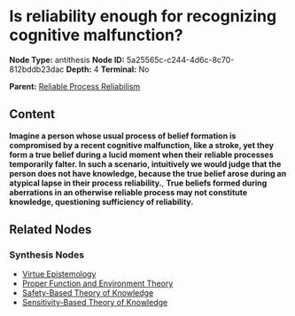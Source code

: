 # Is reliability enough for recognizing cognitive malfunction?

**Node Type:** antithesis
**Node ID:** 5a25565c-c244-4d6c-8c70-812bddb23dac
**Depth:** 4
**Terminal:** No

**Parent:** [Reliable Process Reliabilism](reliable-process-reliabilism-synthesis-65afbfb0-db72-4d42-b4d5-0b9bceb2340e.md)

## Content

**Imagine a person whose usual process of belief formation is compromised by a recent cognitive malfunction, like a stroke, yet they form a true belief during a lucid moment when their reliable processes temporarily falter. In such a scenario, intuitively we would judge that the person does not have knowledge, because the true belief arose during an atypical lapse in their process reliability.**, **True beliefs formed during aberrations in an otherwise reliable process may not constitute knowledge, questioning sufficiency of reliability.**

## Related Nodes

### Synthesis Nodes

- [Virtue Epistemology](virtue-epistemology-synthesis-cdab893e-b437-418c-96c0-881e56a4e63e.md)
- [Proper Function and Environment Theory](proper-function-and-environment-theory-synthesis-f4f55d05-e9f8-4616-949a-450b0880a9b5.md)
- [Safety-Based Theory of Knowledge](safety-based-theory-of-knowledge-synthesis-31462e40-da99-444a-a59f-3d5398fd4f11.md)
- [Sensitivity-Based Theory of Knowledge](sensitivity-based-theory-of-knowledge-synthesis-8085dbc2-ed38-40ba-89ce-35e6382c6f3a.md)
